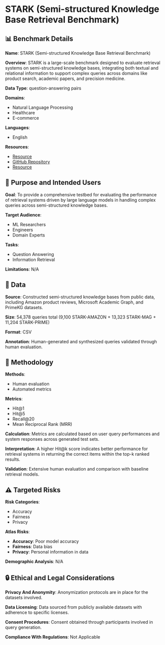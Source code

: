 # STARK (Semi-structured Knowledge Base Retrieval Benchmark)

## 📊 Benchmark Details

**Name**: STARK (Semi-structured Knowledge Base Retrieval Benchmark)

**Overview**: STARK is a large-scale benchmark designed to evaluate retrieval systems on semi-structured knowledge bases, integrating both textual and relational information to support complex queries across domains like product search, academic papers, and precision medicine.

**Data Type**: question-answering pairs

**Domains**:
- Natural Language Processing
- Healthcare
- E-commerce

**Languages**:
- English

**Resources**:
- [Resource](https://stark.stanford.edu/)
- [GitHub Repository](https://github.com/snap-stanford/STaRK)
- [Resource](https://stark.stanford.edu/skb_explorer.html)

## 🎯 Purpose and Intended Users

**Goal**: To provide a comprehensive testbed for evaluating the performance of retrieval systems driven by large language models in handling complex queries across semi-structured knowledge bases.

**Target Audience**:
- ML Researchers
- Engineers
- Domain Experts

**Tasks**:
- Question Answering
- Information Retrieval

**Limitations**: N/A

## 💾 Data

**Source**: Constructed semi-structured knowledge bases from public data, including Amazon product reviews, Microsoft Academic Graph, and PrimeKG datasets.

**Size**: 54,378 queries total (9,100 STARK-AMAZON + 13,323 STARK-MAG + 11,204 STARK-PRIME)

**Format**: CSV

**Annotation**: Human-generated and synthesized queries validated through human evaluation.

## 🔬 Methodology

**Methods**:
- Human evaluation
- Automated metrics

**Metrics**:
- Hit@1
- Hit@5
- Recall@20
- Mean Reciprocal Rank (MRR)

**Calculation**: Metrics are calculated based on user query performances and system responses across generated test sets.

**Interpretation**: A higher Hit@k score indicates better performance for retrieval systems in returning the correct items within the top-k ranked results.

**Validation**: Extensive human evaluation and comparison with baseline retrieval models.

## ⚠️ Targeted Risks

**Risk Categories**:
- Accuracy
- Fairness
- Privacy

**Atlas Risks**:
- **Accuracy**: Poor model accuracy
- **Fairness**: Data bias
- **Privacy**: Personal information in data

**Demographic Analysis**: N/A

## 🔒 Ethical and Legal Considerations

**Privacy And Anonymity**: Anonymization protocols are in place for the datasets involved.

**Data Licensing**: Data sourced from publicly available datasets with adherence to specific licenses.

**Consent Procedures**: Consent obtained through participants involved in query generation.

**Compliance With Regulations**: Not Applicable
